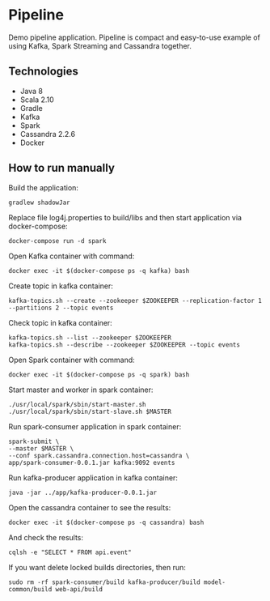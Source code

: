 # Pipeline

Demo pipeline application. Pipeline is compact and easy-to-use example of using Kafka, Spark Streaming and Cassandra together.

## Technologies
- Java 8
- Scala 2.10
- Gradle
- Kafka
- Spark
- Cassandra 2.2.6
- Docker

## How to run manually
Build the application:
```
gradlew shadowJar
```

Replace file log4j.properties to build/libs and then start application via docker-compose:
```
docker-compose run -d spark
```

Open Kafka container with command:
```
docker exec -it $(docker-compose ps -q kafka) bash
```

Create topic in kafka container:
```
kafka-topics.sh --create --zookeeper $ZOOKEEPER --replication-factor 1 --partitions 2 --topic events
```

Check topic in kafka container:
```
kafka-topics.sh --list --zookeeper $ZOOKEEPER
kafka-topics.sh --describe --zookeeper $ZOOKEEPER --topic events
```

Open Spark container with command:
```
docker exec -it $(docker-compose ps -q spark) bash
```

Start master and worker in spark container:
```
./usr/local/spark/sbin/start-master.sh
./usr/local/spark/sbin/start-slave.sh $MASTER
```

Run spark-consumer application in spark container:
```
spark-submit \
--master $MASTER \
--conf spark.cassandra.connection.host=cassandra \
app/spark-consumer-0.0.1.jar kafka:9092 events
```

Run kafka-producer application in kafka container:
```
java -jar ../app/kafka-producer-0.0.1.jar
```

Open the cassandra container to see the results:
```
docker exec -it $(docker-compose ps -q cassandra) bash
```

And check the results:
```
cqlsh -e "SELECT * FROM api.event"
```

If you want delete locked builds directories, then run:
```
sudo rm -rf spark-consumer/build kafka-producer/build model-common/build web-api/build
```